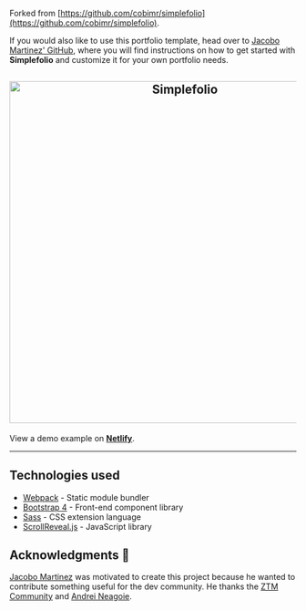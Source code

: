 Forked from [https://github.com/cobimr/simplefolio](https://github.com/cobimr/simplefolio).

If you would also like to use this portfolio template, head over to [Jacobo Martinez' GitHub](https://github.com/cobimr/simplefolio), where you will find instructions on how to get started with **Simplefolio** and customize it for your own portfolio needs.

<h2 align="center">
  <img src="https://github.com/sernadesigns/simplefolio/blob/master/examples/example.gif" alt="Simplefolio" width="600px" />
  <br>
</h2>

View a demo example on **[Netlify](https://simplfolio.netlify.com/)**.

---

## Technologies used

- [Webpack](https://webpack.js.org/concepts/) - Static module bundler
- [Bootstrap 4](https://getbootstrap.com/docs/4.3/getting-started/introduction/) - Front-end component library
- [Sass](https://sass-lang.com/documentation) - CSS extension language
- [ScrollReveal.js](https://scrollrevealjs.org/) - JavaScript library

## Acknowledgments 🎁

[Jacobo Martinez](https://github.com/cobimr) was motivated to create this project because he wanted to contribute something useful for the dev community. He thanks the [ZTM Community](https://github.com/zero-to-mastery) and [Andrei Neagoie](https://github.com/aneagoie).
